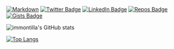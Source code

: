 [![Markdown](https://img.shields.io/badge/Made%20with-Markdown-1f425f.svg)](https://img.shields.io/badge/Made%20with-Markdown-1f425f.svg)
[![Twitter Badge](https://img.shields.io/badge/Twitter-Profile-informational?style=flat&logo=twitter&logoColor=white&color=1CA2F1)](https://twitter.com/immontilla)
[![LinkedIn Badge](https://img.shields.io/badge/LinkedIn-Profile-informational?style=flat&logo=linkedin&logoColor=white&color=0D76A8)](https://www.linkedin.com/in/immontilla/)
[![Repos Badge](https://badges.pufler.dev/repos/immontilla)](https://badges.pufler.dev)
[![Gists Badge](https://badges.pufler.dev/gists/immontilla)](https://badges.pufler.dev)

![immontilla's GitHub stats](https://github-readme-stats.vercel.app/api?username=immontilla&show_icons=true)

[![Top Langs](https://github-readme-stats.vercel.app/api/top-langs/?username=immontilla)](https://github.com/immontilla/github-readme-stats)

<!--
**immontilla/immontilla** is a ✨ _special_ ✨ repository because its `README.md` (this file) appears on your GitHub profile.

Here are some ideas to get you started:

- 🔭 I’m currently working on ...
- 🌱 I’m currently learning ...
- 👯 I’m looking to collaborate on ...
- 🤔 I’m looking for help with ...
- 💬 Ask me about ...
- 📫 How to reach me: ...
- 😄 Pronouns: ...
- ⚡ Fun fact: ...
-->
